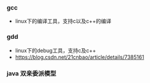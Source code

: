 ### gcc 
- linux下的编译工具，支持c以及c++的编译
### gdd
- linux下的debug工具，支持c及c++
- https://blog.csdn.net/21cnbao/article/details/7385161



### java 双亲委派模型